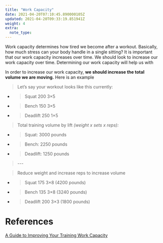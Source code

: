 ```yaml
---
title: "Work Capacity"
date: 2021-04-20T07:10:45.890000105Z
updated: 2021-04-20T09:33:19.851941Z
weight: 4
extra:
  note_type:  
---
```


Work capacity determines how tired we become after a workout. Basically, how much stress can your body handle in a single sitting? It is important that our work capacity increases over time. We should look to increase our work capacity over time. Determining our work capacity will help us with

In order to increase our work capacity, **we should increase the total volume we are moving.** Here is an example

> Let’s say your workout looks like this currently:

- > Squat 200 3×5
- > Bench 150 3×5
- > Deadlift 250 1×5

> Total training volume by lift *(weight x sets x reps):*

- > Squat: 3000 pounds
- > Bench: 2250 pounds
- > Deadlift: 1250 pounds

> \---

> Reduce weight and increase reps to increase volume

- > Squat 175 3×8 (4200 pounds)
- > Bench 135 3×8 (3240 pounds)
- > Deadlift 200 3×3 (1800 pounds)

# References

[A Guide to Improving Your Training Work Capacity](https://rippedbody.com/work-capacity/)

